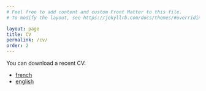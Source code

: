 ```yaml
---
# Feel free to add content and custom Front Matter to this file.
# To modify the layout, see https://jekyllrb.com/docs/themes/#overriding-theme-defaults

layout: page
title: CV
permalink: /cv/
order: 2
---
```


You can download a recent CV:
- [french](/assets/cv_fr.pdf)
- [english](/assets/cv_en.pdf)